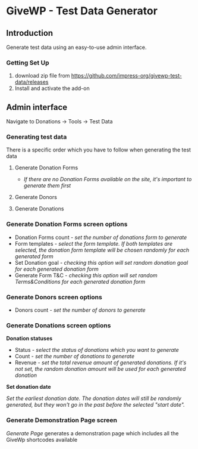 # GiveWP - Test Data Generator

## Introduction

Generate test data using an easy-to-use admin interface.

### Getting Set Up
1. download zip file from https://github.com/impress-org/givewp-test-data/releases
2. Install and activate the add-on

## Admin interface

Navigate to Donations -> Tools -> Test Data

### Generating test data

There is a specific order which you have to follow when generating the test data

1. Generate Donation Forms
    - *If there are no Donation Forms available on the site, it's important to generate them first*

2. Generate Donors

3. Generate Donations

### Generate Donation Forms screen options

- Donation Forms count - *set the number of donations form to generate*
- Form templates - *select the form template. If both templates are selected, the donation form template will be chosen
  randomly for each generated form*
- Set Donation goal - *checking this option will set random donation goal for each generated donation form*
- Generate Form T&C - *checking this option will set random Terms&Conditions for each generated donation form*

### Generate Donors screen options

- Donors count - *set the number of donors to generate*

### Generate Donations screen options

**Donation statuses**

- Status - *select the status of donations which you want to generate*
- Count - *set the number of donations to generate*
- Revenue - *set the total revenue amount of generated donations. If it's not set, the random donation amount will be
  used for each generated donation*

**Set donation date**

*Set the earliest donation date. The donation dates will still be randomly generated, but they won't go in the past
before the selected "start date".*

### Generate Demonstration Page screen

*Generate Page* generates a demonstration page which includes all the GiveWp shortcodes available
